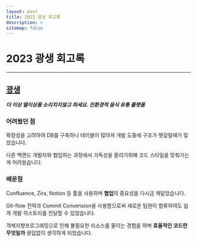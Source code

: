 ```yaml
---
layout: post
title: 2023 광생 회고록
description: >
sitemap: false
---
```


# 2023 광생 회고록

---

## [광생](https://iridescent-creponne-c1d8fc.netlify.app/)

***더 이상 떨이상품 소리치지않고 파세요. 친환경적 음식 유통 플랫폼***

### 어려웠던 점

확장성을 고려하여 DB를 구축하니 테이블이 많아져 개발 도중에 구조가 헷갈릴때가 많았습니다.

다른 백엔드 개발자와 협업하는 과정에서 가독성을 올리기위해 코드 스타일을 맞춰가는게 어려웠습니다.

### 배운점

Confluence, Zira, Notion 등 툴을 사용하며 **협업**의 중요성을 다시금 깨달았습니다.

Git-flow 전략과 Commit Convension을 사용함으로써 새로운 팀원이 합류하여도 쉽게 개발 히스토리를 전달할 수 있었습니다.

객체지향프로그래밍으로 인해 불필요한 리소스를 줄이는 경험을 하며 **효율적인 코드란 무엇일까** 끊임없이 생각하게 되었습니다.

